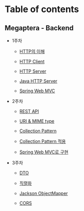 # Table of contents

## Megaptera - Backend

* 1주차

  * [HTTP의 이해](week01/week01-1.md)

  * [HTTP Client](week01/week01-2.md)

  * [HTTP Server](week01/week01-3.md)

  * [Java HTTP Server](week01/week01-4.md)

  * [Spring Web MVC](week01/week01-5.md)

* 2주차

  * [REST API](week02/week02-1.md)

  * [URI & MIME type](week02/week02-2.md)

  * [Collection Pattern](week02/week02-3.md)

  * [Collection Pattern 적용](week02/week02-4.md)

  * [Spring Web MVC로 구현](week02/week02-5.md)

* 3주차

  * [DTO](week03/week03-1.md)

  * [직렬화](week03/week03-2.md)

  * [Jackson ObjectMapper](week03/week03-3.md)

  * [CORS](week03/week03-4.md)
  
